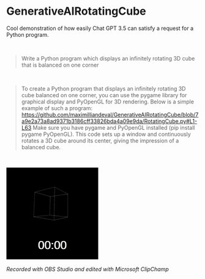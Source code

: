 # GenerativeAIRotatingCube

Cool demonstration of how easily Chat GPT 3.5 can satisfy a request for a Python program.

<br>

> Write a Python program which displays an infinitely rotating 3D cube that is balanced on one corner

<br>

> To create a Python program that displays an infinitely rotating 3D cube balanced on one corner, you can use the pygame library for graphical display and PyOpenGL for 3D rendering. Below is a simple example of such a program:
https://github.com/maximilliandeval/GenerativeAIRotatingCube/blob/7a9e2a73a8ad9371b3186cff33826bda4a09e9da/RotatingCube.py#L1-L63
> Make sure you have pygame and PyOpenGL installed (pip install pygame PyOpenGL). This code sets up a window and continuously rotates a 3D cube around its center, giving the impression of a balanced cube.

<br>

![Short gif](/FiveSecondRecording.gif)

*Recorded with OBS Studio and edited with Microsoft ClipChamp*
